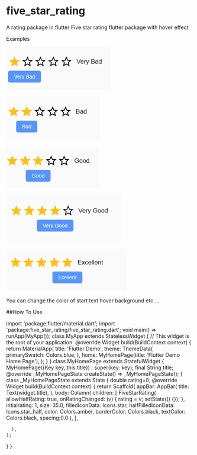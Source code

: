 # five_star_rating
A rating package in flutter
Five star rating flutter package with hover effect

Examples

![one rating on hover](https://raw.githubusercontent.com/gagsy/five_star_rating/master/vbadrating.png)

![two rating on hover](https://raw.githubusercontent.com/gagsy/five_star_rating/master/badrating.png)

![two rating on hover](https://raw.githubusercontent.com/gagsy/five_star_rating/master/goodrating.png)

![two rating on hover](https://raw.githubusercontent.com/gagsy/five_star_rating/master/vgoodrating.png)

![two rating on hover](https://raw.githubusercontent.com/gagsy/five_star_rating/master/exrating.png)

You can change the color of start text hover background etc ...



##How To Use

import 'package:flutter/material.dart';
import 'package:five_star_rating/five_star_rating.dart';
void main() => runApp(MyApp());
class MyApp extends StatelessWidget {
  // This widget is the root of your application.
  @override
  Widget build(BuildContext context) {
    return MaterialApp(
      title: 'Flutter Demo',
      theme: ThemeData(       
        primarySwatch: Colors.blue,
      ),
      home: MyHomePage(title: 'Flutter Demo Home Page'),
    );
  }
}
class MyHomePage extends StatefulWidget {
  MyHomePage({Key key, this.title}) : super(key: key);
  final String title;
  @override
  _MyHomePageState createState() => _MyHomePageState();
}
class _MyHomePageState extends State<MyHomePage> {
  double rating=0;
  @override
  Widget build(BuildContext context) {
    return Scaffold(
      appBar: AppBar(
        title: Text(widget.title),
      ),
      body: Column(
        children: <Widget>[
          FiveStarRating(
          allowHalfRating: true,
          onRatingChanged: (v) {
            rating = v;
            setState(() {});
          },
          intialrating: 1,
          size: 35.0,
          filledIconData: Icons.star,
          halfFilledIconData: Icons.star_half,
          color: Colors.amber,
          borderColor: Colors.black,
          textColor: Colors.black,
          spacing:0.0
        ),
        ],
       
      ),
    );
  }
}

  

